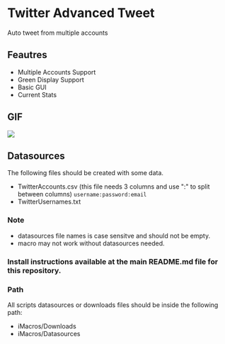 # Twitter Advanced Tweet
Auto tweet from multiple accounts

## Feautres
- Multiple Accounts Support
- Green Display Support
- Basic GUI
- Current Stats

## GIF
![](https://steemitimages.com/0x0/https://cdn.steemitimages.com/DQma3Ct4tiCgwLJc3VsbrctNooYvDoWJmHoDCZfQqkKxeqE/test.gif)

## Datasources
The following files should be created with some data.
- TwitterAccounts.csv (this file needs 3 columns and use ":" to split between columns)
`username:password:email`
- TwitterUsernames.txt

### Note
- datasources file names is case sensitve and should not be empty.
- macro may not work without datasources needed.

### Install instructions available at the main README.md file for this repository.

### Path
All scripts datasources or downloads files should be inside the following path:
- iMacros/Downloads
- iMacros/Datasources
